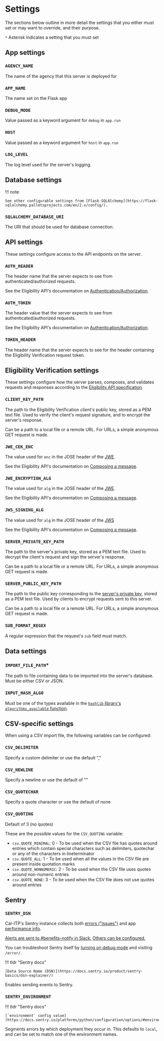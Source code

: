 # Settings

The sections below outline in more detail the settings that you either must set or may want to override, and their purpose.

`*` Asterisk indicates a setting that you must set

## App settings

### `AGENCY_NAME`

The name of the agency that this server is deployed for

### `APP_NAME`

The name set on the Flask app

### `DEBUG_MODE`

Value passed as a keyword argument for `debug` in `app.run`

### `HOST`

Value passed as a keyword argument for `host` in `app.run`

### `LOG_LEVEL`

The log level used for the server's logging.

## Database settings

!!! note

    See other configurable settings from [Flask-SQLAlchemy](https://flask-sqlalchemy.palletsprojects.com/en/2.x/config/).

### `SQLALCHEMY_DATABASE_URI`

The URI that should be used for database connection.

## API settings

These settings configure access to the API endpoints on the server.

### `AUTH_HEADER`

The header name that the server expects to see from authenticated/authorized requests.

See the Eligibility API's documentation on [Authentication/Authorization](https://docs.calitp.org/eligibility-api/specification/#authenticationauthorization).

### `AUTH_TOKEN`

The header value that the server expects to see from authenticated/authorized requests.

See the Eligibility API's documentation on [Authentication/Authorization](https://docs.calitp.org/eligibility-api/specification/#authenticationauthorization).

### `TOKEN_HEADER`

The header name that the server expects to see for the header containing the Eligibility Verification request token.

## Eligibility Verification settings

These settings configure how the server parses, composes, and validates requests and responses according to the [Eligibility API specification](https://docs.calitp.org/eligibility-api/specification/).

### `CLIENT_KEY_PATH`

The path to the Eligibility Verification _client's_ public key, stored as a PEM text file. Used to verify the client's request signature, and to encrypt the server's response.

Can be a path to a local file or a remote URL. For URLs, a simple anonymous GET request is made.

### `JWE_CEK_ENC`

The value used for `enc` in the JOSE header of the [JWE](https://jwcrypto.readthedocs.io/en/latest/jwe.html).

See the Eligibility API's documentation on [Composing a message](https://docs.calitp.org/eligibility-api/specification/#composing-a-message).

### `JWE_ENCRYPTION_ALG`

The value used for `alg` in the JOSE header of the [JWE](https://jwcrypto.readthedocs.io/en/latest/jwe.html).

See the Eligibility API's documentation on [Composing a message](https://docs.calitp.org/eligibility-api/specification/#composing-a-message).

### `JWS_SIGNING_ALG`

The value used for `alg` in the JOSE header of the [JWS](https://jwcrypto.readthedocs.io/en/latest/jwt.html#jwcrypto.jwt.JWT.make_signed_token)

See the Eligibility API's documentation on [Composing a message](https://docs.calitp.org/eligibility-api/specification/#composing-a-message).

### `SERVER_PRIVATE_KEY_PATH`

The path to the server's private key, stored as a PEM text file. Used to decrypt the client's request and sign the server's response.

Can be a path to a local file or a remote URL. For URLs, a simple anonymous GET request is made.

### `SERVER_PUBLIC_KEY_PATH`

The path to the public key corresponding to the [server's private key](#server_private_key_path), stored as a PEM text file. Used by clients to encrypt
requests sent to this server.

Can be a path to a local file or a remote URL. For URLs, a simple anonymous GET request is made.

### `SUB_FORMAT_REGEX`

A regular expression that the request's `sub` field must match.

## Data settings

### `IMPORT_FILE_PATH`\*

The path to file containing data to be imported into the server's database. Must be either CSV or JSON.

### `INPUT_HASH_ALGO`

Must be one of the types available in the [`hashlib` library's `algorithms_available` function](https://docs.python.org/3/library/hashlib.html#hashlib.algorithms_available).

## CSV-specific settings

When using a CSV import file, the following variables can be configured:

### `CSV_DELIMITER`

Specify a custom delimiter or use the default ","

### `CSV_NEWLINE`

Specify a newline or use the default of ""

### `CSV_QUOTECHAR`

Specify a quote character or use the default of none

### `CSV_QUOTING`

Default of 3 (no quotes)

These are the possible values for the `CSV_QUOTING` variable:

- `csv.QUOTE_MINIMAL`: 0 - To be used when the CSV file has quotes around entries which contain special characters such as delimiters, quotechar or any of the characters in lineterminator
- `csv.QUOTE_ALL`: 1 - To be used when all the values in the CSV file are present inside quotation marks
- `csv.QUOTE_NONNUMERIC`: 2 - To be used when the CSV file uses quotes around non-numeric entries
- `csv.QUOTE_NONE`: 3 - To be used when the CSV file does not use quotes around entries

## Sentry

### `SENTRY_DSN`

Cal-ITP's Sentry instance collects both [errors ("Issues")](https://sentry.calitp.org/organizations/sentry/issues/?project=4) and app [performance info](https://sentry.calitp.org/organizations/sentry/performance/?project=4).

[Alerts are sent to #benefits-notify in Slack.](https://sentry.calitp.org/organizations/sentry/alerts/rules/eligibility-server/10/details/) [Others can be configured.](https://sentry.calitp.org/organizations/sentry/alerts/rules/)

You can troubleshoot Sentry itself by [turning on debug mode](#debug_mode) and visiting `/error/`.

!!! tldr "Sentry docs"

    [Data Source Name (DSN)](https://docs.sentry.io/product/sentry-basics/dsn-explainer/)

Enables sending events to Sentry.

### `SENTRY_ENVIRONMENT`

!!! tldr "Sentry docs"

    [`environment` config value](https://docs.sentry.io/platforms/python/configuration/options/#environment)

Segments errors by which deployment they occur in. This defaults to `local`, and can be set to match one of the environment names.
